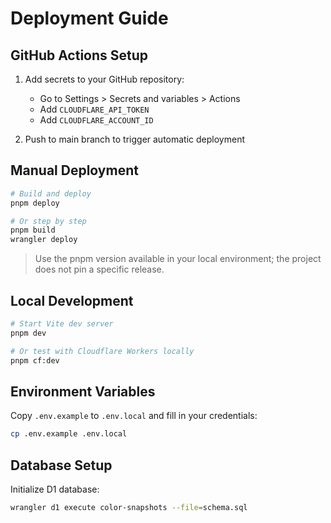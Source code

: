 # Deployment Guide

## GitHub Actions Setup

1. Add secrets to your GitHub repository:
   - Go to Settings > Secrets and variables > Actions
   - Add `CLOUDFLARE_API_TOKEN`
   - Add `CLOUDFLARE_ACCOUNT_ID`

2. Push to main branch to trigger automatic deployment

## Manual Deployment

```bash
# Build and deploy
pnpm deploy

# Or step by step
pnpm build
wrangler deploy
```

> Use the pnpm version available in your local environment; the project does not pin a specific release.

## Local Development

```bash
# Start Vite dev server
pnpm dev

# Or test with Cloudflare Workers locally
pnpm cf:dev
```

## Environment Variables

Copy `.env.example` to `.env.local` and fill in your credentials:

```bash
cp .env.example .env.local
```

## Database Setup

Initialize D1 database:

```bash
wrangler d1 execute color-snapshots --file=schema.sql
```
